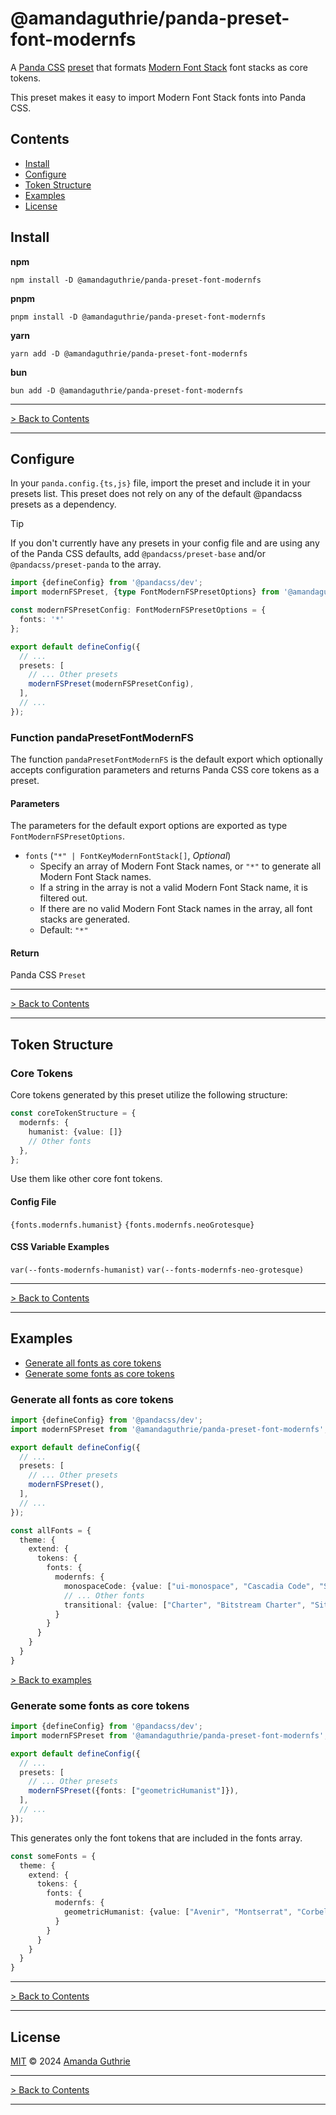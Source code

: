 # @amandaguthrie/panda-preset-font-modernfs

A [Panda CSS][panda-github] [preset][panda-docs-presets] that formats [Modern Font Stack][modern-font-stack-github] font
stacks as core tokens.

This preset makes it easy to import Modern Font Stack fonts into Panda CSS.

## Contents

- [Install](#install)
- [Configure](#configure)
- [Token Structure](#token-structure)
- [Examples](#examples)
- [License](#license)

## Install

**npm**

```shell
npm install -D @amandaguthrie/panda-preset-font-modernfs
```

**pnpm**

```shell
pnpm install -D @amandaguthrie/panda-preset-font-modernfs
```

**yarn**

```shell
yarn add -D @amandaguthrie/panda-preset-font-modernfs
```

**bun**

```shell
bun add -D @amandaguthrie/panda-preset-font-modernfs
```

---

[> Back to Contents](#contents)

---

## Configure

In your `panda.config.{ts,js}` file, import the preset and include it in your presets list. This preset does not rely on
any of the default @pandacss presets as a dependency.

> [!TIP]
> If you don't currently have any presets in your config file and are using any of the Panda CSS defaults, add
> `@pandacss/preset-base` and/or `@pandacss/preset-panda` to the array.

```typescript
import {defineConfig} from '@pandacss/dev';
import modernFSPreset, {type FontModernFSPresetOptions} from '@amandaguthrie/panda-preset-font-modernfs';

const modernFSPresetConfig: FontModernFSPresetOptions = {
  fonts: '*'
};

export default defineConfig({
  // ...
  presets: [
    // ... Other presets
    modernFSPreset(modernFSPresetConfig),
  ],
  // ...
});
```

### Function pandaPresetFontModernFS

The function `pandaPresetFontModernFS` is the default export which optionally accepts configuration parameters and
returns
Panda CSS core tokens as a preset.

#### Parameters

The parameters for the default export options are exported as type `FontModernFSPresetOptions`.

- `fonts` (`"*" | FontKeyModernFontStack[]`, _Optional_)
    - Specify an array of Modern Font Stack names, or `"*"` to generate all Modern Font Stack names.
    - If a string in the array is not a valid Modern Font Stack name, it is filtered out.
    - If there are no valid Modern Font Stack names in the array, all font stacks are generated.
    - Default: `"*"`

#### Return

Panda CSS `Preset`

---

[> Back to Contents](#contents)

---

## Token Structure

### Core Tokens

Core tokens generated by this preset utilize the following structure:

```typescript
const coreTokenStructure = {
  modernfs: {
    humanist: {value: []}
    // Other fonts
  },
};
```

Use them like other core font tokens.

#### Config File

`{fonts.modernfs.humanist}` `{fonts.modernfs.neoGrotesque}`

#### CSS Variable Examples

`var(--fonts-modernfs-humanist)` `var(--fonts-modernfs-neo-grotesque)`

---

[> Back to Contents](#contents)

---

## Examples

- [Generate all fonts as core tokens](#generate-all-fonts-as-core-tokens)
- [Generate some fonts as core tokens](#generate-some-fonts-as-core-tokens)

### Generate all fonts as core tokens

```typescript
import {defineConfig} from '@pandacss/dev';
import modernFSPreset from '@amandaguthrie/panda-preset-font-modernfs';

export default defineConfig({
  // ...
  presets: [
    // ... Other presets
    modernFSPreset(),
  ],
  // ...
});
```

```typescript
const allFonts = {
  theme: {
    extend: {
      tokens: {
        fonts: {
          modernfs: {
            monospaceCode: {value: ["ui-monospace", "Cascadia Code", "Source Code Pro", "Menlo", "Consolas", "DejaVu Sans Mono", "monospace"]},
            // ... Other fonts
            transitional: {value: ["Charter", "Bitstream Charter", "Sitka Text", "Cambria", "serif"]}
          }
        }
      }
    }
  }
}
```

[> Back to examples](#examples)

### Generate some fonts as core tokens

```typescript
import {defineConfig} from '@pandacss/dev';
import modernFSPreset from '@amandaguthrie/panda-preset-font-modernfs';

export default defineConfig({
  // ...
  presets: [
    // ... Other presets
    modernFSPreset({fonts: ["geometricHumanist"]}),
  ],
  // ...
});
```

This generates only the font tokens that are included in the fonts array.

```typescript
const someFonts = {
  theme: {
    extend: {
      tokens: {
        fonts: {
          modernfs: {
            geometricHumanist: {value: ["Avenir", "Montserrat", "Corbel", "URW Gothic", "source-sans-pro", "sans-serif"]}
          }
        }
      }
    }
  }
}
```

---

[> Back to Contents](#contents)

---

## License

[MIT][license] © 2024 [Amanda Guthrie][author]

---

[> Back to Contents](#contents)

---

<!-- Internal Links -->

[license]: LICENSE.md

<!-- External Links -->

[author]: https://github.com/amandaguthrie

[modern-font-stack-github]: https://github.com/system-fonts/modern-font-stacks

[panda-docs-presets]: https://panda-css.com/docs/customization/presets

[panda-github]: https://github.com/chakra-ui/panda
